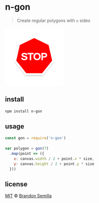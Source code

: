 # n-gon
> Create regular polygons with `n` sides

![stop sign](stop.png "hmmm")

## install
```sh
npm install n-gon
```

## usage
```js
const gon = require('n-gon')

var polygon = gon(7)
  .map(point => ({
    x: canvas.width / 2 + point.x * size,
    y: canvas.height / 2 + point.y * size
  }))
```

## license
[MIT](https://opensource.org/licenses/MIT) © [Brandon Semilla](https://git.io/semibran)

